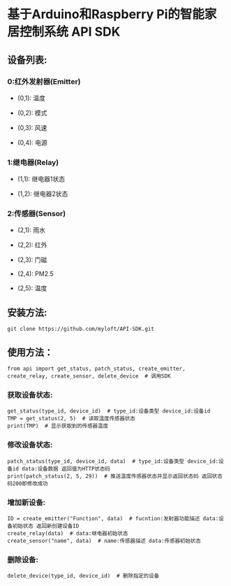 # 基于Arduino和Raspberry Pi的智能家居控制系统 API SDK

## 设备列表:
### 0:红外发射器(Emitter)
- (0,1): 温度

- (0,2): 模式

- (0,3): 风速

- (0,4): 电源

### 1:继电器(Relay) 
- (1,1): 继电器1状态

- (1,2): 继电器2状态

### 2:传感器(Sensor) 
- (2,1): 雨水

- (2,2): 红外

- (2,3): 门磁

- (2,4): PM2.5

- (2,5): 温度

## 安装方法:
    git clone https://github.com/myloft/API-SDK.git

## 使用方法：

    from api import get_status, patch_status, create_emitter, create_relay, create_sensor, delete_device  # 调用SDK

### 获取设备状态:

    get_status(type_id, device_id)  # type_id:设备类型 device_id:设备id
    TMP = get_status(2, 5)  # 读取温度传感器状态
    print(TMP)  # 显示获取到的传感器温度
### 修改设备状态:

    patch_status(type_id, device_id, data)  # type_id:设备类型 device_id:设备id data:设备数据 返回值为HTTP状态码
    print(patch_status(2, 5, 29))  # 推送温度传感器状态并显示返回状态码 返回状态码200即修改成功
### 增加新设备:  


    ID = create_emitter("Function", data)  # fucntion:发射器功能描述 data:设备初始状态 返回新创建设备ID
    create_relay(data)  # data:继电器初始状态
    create_sensor("name", data)  # name:传感器描述 data:传感器初始状态
### 删除设备:
    delete_device(type_id, device_id)  # 删除指定的设备
    
    

